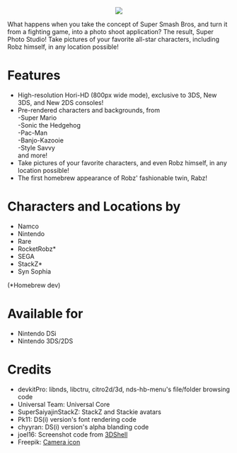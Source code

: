 <p align="center">
 <img src="https://github.com/RocketRobz/SuperPhotoStudio/blob/master/resources/title.png"><br>
</p>
What happens when you take the concept of Super Smash Bros, and turn it from a fighting game, into a photo shoot application?     
The result, Super Photo Studio! Take pictures of your favorite all-star characters, including Robz himself, in any location possible!

# Features

* High-resolution Hori-HD (800px wide mode), exclusive to 3DS, New 3DS, and New 2DS consoles!
* Pre-rendered characters and backgrounds, from     
-Super Mario     
-Sonic the Hedgehog     
-Pac-Man     
-Banjo-Kazooie        
-Style Savvy     
and more!
* Take pictures of your favorite characters, and even Robz himself, in any location possible!
* The first homebrew appearance of Robz' fashionable twin, Rabz!     

# Characters and Locations by
* Namco
* Nintendo
* Rare
* RocketRobz*
* SEGA
* StackZ*
* Syn Sophia

(*Homebrew dev)

# Available for
* Nintendo DSi
* Nintendo 3DS/2DS

# Credits
* devkitPro: libnds, libctru, citro2d/3d, nds-hb-menu's file/folder browsing code
* Universal Team: Universal Core
* SuperSaiyajinStackZ: StackZ and Stackie avatars
* Pk11: DS(i) version's font rendering code
* chyyran: DS(i) version's alpha blanding code
* joel16: Screenshot code from [3DShell](https://github.com/joel16/3DShell)
* Freepik: [Camera icon](https://www.flaticon.com/free-icon/camera_2965705?term=camera&page=1&position=12)
